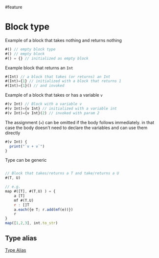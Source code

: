 #feature
# Block type 

Example of a block that takes nothing and returns nothing

```js
#() // empty block type
#() // empty block 
#() = {} // initialized as empty block 
```

Example block that returns an `Int`

```javascript
#(Int) // a block that takes (or returns) an Int 
#(Int)={1} // initialized with a block that returns 1
#(Int)={1}() // and invoked
```

Example of a block that takes or has a variable `v`

```javascript
#(v Int) // Block with a variable v 
#(v Int)={v Int} // initialized with a variable int 
#(v Int)={v Int}(2) // invoked with param 2
```


The assignment (`=`) can be omitted if the body follows immediately. in that case the body doesn't need to declare the variables and can use them directly 

```js
#(v Int) {
  print("`v + v`")
}
```

Type can be generic

```js

// Block that takes/returns a T and take/returns a U
#(T, U)

// e.g. 
map #([T], #(T,U) ) = {
    a [T]
    mf #(T,U)
    r : []T
    a.each({e T; r.add(mf(e))})
    r
}
map([1,2,3], int.to_str)
```
## Type alias

[Type Alias](Features/Type%20Alias.md)

